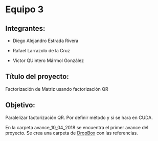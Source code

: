 # Equipo 3

## Integrantes:

* Diego Alejandro Estrada Rivera    

* Rafael Larrazolo de la Cruz       

* Victor QUintero Mármol González   

## Título del proyecto: 
Factorización de Matriz usando factorización QR

## Objetivo:
Paralelizar factorización QR. Por definir método y si se hara en CUDA.

En la carpeta avance_10_04_2018 se encuentra el primer avance del proyecto. Se crea una carpeta de [DropBox](https://www.dropbox.com/home/Proyecto%20MNO) con las referencias.



